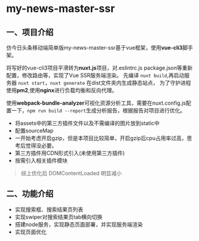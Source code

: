 # my-news-master-ssr
## 一、项目介绍
仿今日头条移动端简单版my-news-master-ssr基于vue框架，使用**vue-cli3**脚手架。

将写好的vue-cli3项目平滑转为**nuxt.js**项目，对.eslintrc.js package.json等重新配置，修改路由等，实现了Vue SSR服务端渲染。
先编译 `nuxt build`,再启动服务器 `nuxt start`，`nuxt generate` 在dist文件夹内生成静态站点，
为了守护进程使用**pm2**,使用**nginx**进行负载均衡和反向代理。

使用**webpack-bundle-analyzer**可视化资源分析工具，需要在nuxt.config.js配置一下，`npm run build --report`生成分析报告，根据报告对项目进行优化。
* 将assets中的第三方插件文件以及不需编译的图片放到static中
* 配置sourceMap
* 一开始考虑开启gzip，但是本项目比较简单，开启gzip后cpu占用率过高，思考后觉得没必要。
* 第三方插件用CDN形式引入(未使用第三方插件)
* 按需引入相关插件模块
> 综上优化后 DOMContentLoaded 明显减小

## 二、功能介绍
* 实现搜索框、搜索结果页列表
* 实现swiper对搜索结果页tab横向切换
* 搭建node服务，实现静态页面部署，并实现服务端渲染
* 实现页面优化



